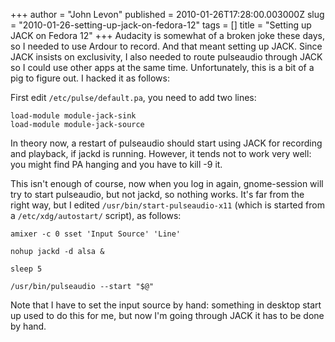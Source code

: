 +++
author = "John Levon"
published = 2010-01-26T17:28:00.003000Z
slug = "2010-01-26-setting-up-jack-on-fedora-12"
tags = []
title = "Setting up JACK on Fedora 12"
+++
Audacity is somewhat of a broken joke these days, so I needed to use
Ardour to record. And that meant setting up JACK. Since JACK insists on
exclusivity, I also needed to route pulseaudio through JACK so I could
use other apps at the same time. Unfortunately, this is a bit of a pig
to figure out. I hacked it as follows:  

  
First edit `/etc/pulse/default.pa`, you need to add two lines:  
  

    load-module module-jack-sink
    load-module module-jack-source

  
In theory now, a restart of pulseaudio should start using JACK for
recording and playback, if jackd is running. However, it tends not to
work very well: you might find PA hanging and you have to kill -9 it.  

  
This isn't enough of course, now when you log in again, gnome-session
will try to start pulseaudio, but not jackd, so nothing works. It's far
from the right way, but I edited `/usr/bin/start-pulseaudio-x11` (which
is started from a `/etc/xdg/autostart/` script), as follows:  

    amixer -c 0 sset 'Input Source' 'Line'

    nohup jackd -d alsa &

    sleep 5

    /usr/bin/pulseaudio --start "$@"

  
Note that I have to set the input source by hand: something in desktop
start up used to do this for me, but now I'm going through JACK it has
to be done by hand.
